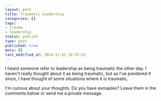 ```yaml
---
layout: post
title: Traumatic Leadership
categories: []
tags:
- trauma
- leadership
status: publish
type: post
published: true
meta: {}
last_modified_at: 2024-11-01 18:37:52
---
```


I heard someone refer to leadership as being traumatic the other day. I haven't really thought about it as being traumatic, but as I've pondered it since, I have thought of some situations where it is traumatic.

I'm curious about your thoughts. Do you have exmaples? Leave them in the comments below or send me a private message.
